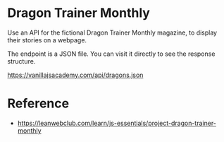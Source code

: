 # Dragon Trainer Monthly

Use an API for the fictional Dragon Trainer Monthly magazine, to
display their stories on a webpage.

The endpoint is a JSON file. You can visit it directly to see the
response structure.

https://vanillajsacademy.com/api/dragons.json

# Reference

* https://leanwebclub.com/learn/js-essentials/project-dragon-trainer-monthly

